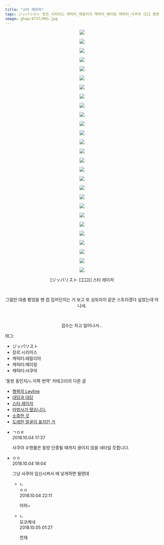 ```yaml
---
title: "스타 레이저"
tags: ジッパリスト 장르_시리어스 캐릭터_레밀리아 캐릭터_메이링 캐릭터_사쿠야 江口 동방_동인지／ㄴ이쪽_번역
image: ghap/4737/001.jpg
---
```

<div class="article">
<p style="text-align: center; clear: none; float: none;"><img src="{{ site.nasurl }}/ghap/4737/001.jpg"/></p>
<p style="text-align: center; clear: none; float: none;"><img src="{{ site.nasurl }}/ghap/4737/002.jpg"/></p>
<p style="text-align: center; clear: none; float: none;"><img src="{{ site.nasurl }}/ghap/4737/003.jpg"/></p>
<p style="text-align: center; clear: none; float: none;"><img src="{{ site.nasurl }}/ghap/4737/004.jpg"/></p>
<p style="text-align: center; clear: none; float: none;"><img src="{{ site.nasurl }}/ghap/4737/005.jpg"/></p>
<p style="text-align: center; clear: none; float: none;"><img src="{{ site.nasurl }}/ghap/4737/006.jpg"/></p>
<p style="text-align: center; clear: none; float: none;"><img src="{{ site.nasurl }}/ghap/4737/007.jpg"/></p>
<p style="text-align: center; clear: none; float: none;"><img src="{{ site.nasurl }}/ghap/4737/008.jpg"/></p>
<p style="text-align: center; clear: none; float: none;"><img src="{{ site.nasurl }}/ghap/4737/009.jpg"/></p>
<p style="text-align: center; clear: none; float: none;"><img src="{{ site.nasurl }}/ghap/4737/010.jpg"/></p>
<p style="text-align: center; clear: none; float: none;"><img src="{{ site.nasurl }}/ghap/4737/011.jpg"/></p>
<p style="text-align: center; clear: none; float: none;"><img src="{{ site.nasurl }}/ghap/4737/012.jpg"/></p>
<p style="text-align: center; clear: none; float: none;"><img src="{{ site.nasurl }}/ghap/4737/013.jpg"/></p>
<p style="text-align: center; clear: none; float: none;"><img src="{{ site.nasurl }}/ghap/4737/014.jpg"/></p>
<p style="text-align: center; clear: none; float: none;"><img src="{{ site.nasurl }}/ghap/4737/015.jpg"/></p>
<p style="text-align: center; clear: none; float: none;"><img src="{{ site.nasurl }}/ghap/4737/016.jpg"/></p>
<p style="text-align: center; clear: none; float: none;"><img src="{{ site.nasurl }}/ghap/4737/017.jpg"/></p>
<p style="text-align: center; clear: none; float: none;"><img src="{{ site.nasurl }}/ghap/4737/018.jpg"/></p>
<p style="text-align: center; clear: none; float: none;"><img src="{{ site.nasurl }}/ghap/4737/019.jpg"/></p>
<p style="text-align: center; clear: none; float: none;"><img src="{{ site.nasurl }}/ghap/4737/020.jpg"/></p>
<p style="text-align: center; clear: none; float: none;"><img src="{{ site.nasurl }}/ghap/4737/021.jpg"/></p>
<p style="text-align: center; clear: none; float: none;"><img src="{{ site.nasurl }}/ghap/4737/022.jpg"/></p>
<p style="text-align: center; clear: none; float: none;"><img src="{{ site.nasurl }}/ghap/4737/023.jpg"/></p>
<p style="text-align: center; clear: none; float: none;"><img src="{{ site.nasurl }}/ghap/4737/024.jpg"/></p>
<p style="text-align: center; clear: none; float: none;"><img src="{{ site.nasurl }}/ghap/4737/025.jpg"/></p>
<p style="text-align: center; clear: none; float: none;"><img src="{{ site.nasurl }}/ghap/4737/026.jpg"/></p>
<p style="text-align: center; clear: none; float: none;"><img src="{{ site.nasurl }}/ghap/4737/027.jpg"/></p>
<p style="text-align: center; clear: none; float: none;">[ジッパリスト (江口)] 스타 레이저</p>
<p style="text-align: center; clear: none; float: none;"><br/></p>
<p style="text-align: center; clear: none; float: none;">그림만 대충 봤었을 땐 컵 집어던지는 거 보고 또 상또라이 같은 스토리겠다 싶었는데 아니네.</p>
<p style="text-align: center; clear: none; float: none;"><br/></p>
<p style="text-align: center; clear: none; float: none;">검수는 자고 일어나서...</p>
</div><div class="tagTrail">
<p>태그: </p>
<ul>
<li>ジッパリスト</li>
<li>장르:시리어스</li>
<li>캐릭터:레밀리아</li>
<li>캐릭터:메이링</li>
<li>캐릭터:사쿠야</li>
</ul>
</div><div class="another">
<p>'동방 동인지/ㄴ이쪽 번역' 카테고리의 다른 글</p>
<ul>
<li><a href="/2018-10-07-ghap_4743">행복의 Leyline</a></li>
<li><a href="/2018-10-05-ghap_4739">대답과 대답</a></li>
<li><a href="/2018-10-04-ghap_4737">스타 레이저</a></li>
<li><a href="/2018-10-03-ghap_4734">마법사가 됐습니다.</a></li>
<li><a href="/2018-09-30-ghap_4733">소중한 것</a></li>
<li><a href="/2018-09-30-ghap_4729">도레한 얼굴이 표지인 거</a></li>
</ul>
</div><div class="cb_module cb_fluid">
<div class="cb_wrt cb_profile">
<div class="comment">
<ul>
<li class="cb_thumb_off" id="comment15344946">
<div class="cb_comment_area">
<div class="cb_info_area">
<div class="cb_section">
<span class="cb_nick_name">ㄱㅁㅎ</span>
</div>
<div class="cb_section">
<span class="cb_date">2018.10.04 17:37 </span>
</div>
</div>
<div class="cb_dsc_comment">
<p class="cb_dsc">
											사쿠야 수명물은 동방 단종될 때까지 끊이지 않을 네타일 듯합니다.
										</p>
</div>
</div></li>
<li class="cb_thumb_off" id="comment15344990">
<div class="cb_comment_area">
<div class="cb_info_area">
<div class="cb_section">
<span class="cb_nick_name">ㅇㅇ</span>
</div>
<div class="cb_section">
<span class="cb_date">2018.10.04 19:04 </span>
</div>
</div>
<div class="cb_dsc_comment">
<p class="cb_dsc">
											그냥 사쿠야 임신시켜서 애 낳게하면 될텐데
										</p>
</div>
<ul>
<li class="cb_thumb_off" id="comment15345060">
<span class="cb_bu_subnode">ㄴ</span>
<div class="cb_comment_area">
<div class="cb_info_area">
<div class="cb_section">
<span class="cb_nick_name">ㅇㅇ</span>
</div>
<div class="cb_section">
<span class="cb_date">2018.10.04 22:11 </span>
</div>
</div>
<div class="cb_dsc_comment">
<p class="cb_dsc">
																어허~
															</p>
</div>
</div>
</li>
<li class="cb_thumb_off" id="comment15345188">
<span class="cb_bu_subnode">ㄴ</span>
<div class="cb_comment_area">
<div class="cb_info_area">
<div class="cb_section">
<span class="cb_nick_name">모코케네</span>
</div>
<div class="cb_section">
<span class="cb_date">2018.10.05 01:27 </span>
</div>
</div>
<div class="cb_dsc_comment">
<p class="cb_dsc">
																천재
															</p>
</div>
</div>
</li>
</ul>
</div></li>
</ul>
</div>
</div><!-- commentList close -->
</div>